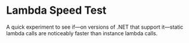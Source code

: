 # Lambda Speed Test

A quick experiment to see if&mdash;on versions of .NET that support it&mdash;static lambda calls are noticeably faster than instance lambda calls.

